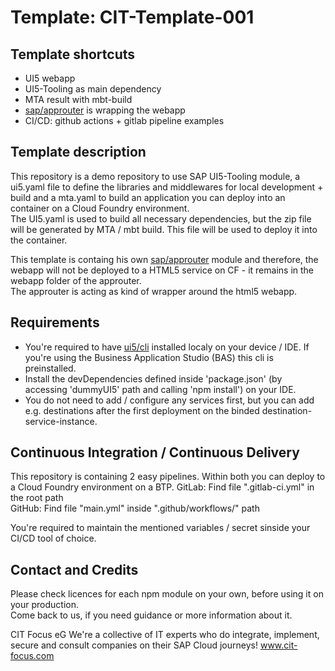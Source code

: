 # Template: CIT-Template-001
## Template shortcuts
* UI5 webapp
* UI5-Tooling as main dependency
* MTA result with mbt-build
* [sap/approuter](https://www.npmjs.com/package/@sap/approuter) is wrapping the webapp
* CI/CD: github actions + gitlab pipeline examples

## Template description
This repository is a demo repository to use SAP UI5-Tooling module, a ui5.yaml file to define the libraries and middlewares for local development + build and a mta.yaml to build an application you can deploy into an container on a Cloud Foundry environment.  
The UI5.yaml is used to build all necessary dependencies, but the zip file will be generated by MTA / mbt build. This file will be used to deploy it into the container.  

This template is containg his own [sap/approuter](https://www.npmjs.com/package/@sap/approuter) module and therefore, the webapp will not be deployed to a HTML5 service on CF - it remains in the webapp folder of the approuter.  
The approuter is acting as kind of wrapper around the html5 webapp.  

## Requirements
* You're required to have [ui5/cli](https://www.npmjs.com/package/@ui5/cli) installed localy on your device / IDE. If you're using the Business Application Studio (BAS) this cli is preinstalled.
* Install the devDependencies defined inside 'package.json' (by accessing 'dummyUI5' path and calling 'npm install') on your IDE.
* You do not need to add / configure any services first, but you can add e.g. destinations after the first deployment on the binded destination-service-instance.

## Continuous Integration / Continuous Delivery
This repository is containing 2 easy pipelines. Within both you can deploy to a Cloud Foundry environment on a BTP. 
GitLab: Find file ".gitlab-ci.yml" in the root path  
GitHub: Find file "main.yml" inside ".github/workflows/" path  

You're required to maintain the mentioned variables / secret sinside your CI/CD tool of choice.  

## Contact and Credits
Please check licences for each npm module on your own, before using it on your production.  
Come back to us, if you need guidance or more information about it.  

CIT Focus eG
We're a collective of IT experts who do integrate, implement, secure and consult companies on their SAP Cloud journeys!
[www.cit-focus.com  ](http://www.cit-focus.com)
